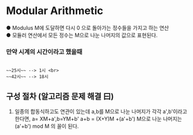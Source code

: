 # Modular Arithmetic

● Modulus M에 도달하면 다시 0 으로 돌아가는 정수들을 가지고 하는 연산<br>
● 모듈러 연산에서 모든 정수는 M으로 나눈 나머지의 값으로 표현된다.<br>

### 만약 시계의 시간이라고 했을때

```

~~25시~~ --> 1시 <br>
~~42시~~ --> 18시

```

## 구성 절차 (알고리즘 문제 해결 曰)

1. 일종의 합동식하고도 연관이 있는데
   a,b를 M으로 나눈 나머지가 각각 a',b'이라고 한다면, a= XM+a',b=YM+b' a+b = (X+Y)M +(a'+b') M으로 나눈 나머지는 (a'+b') mod M 의 꼴이 된다.<br>
